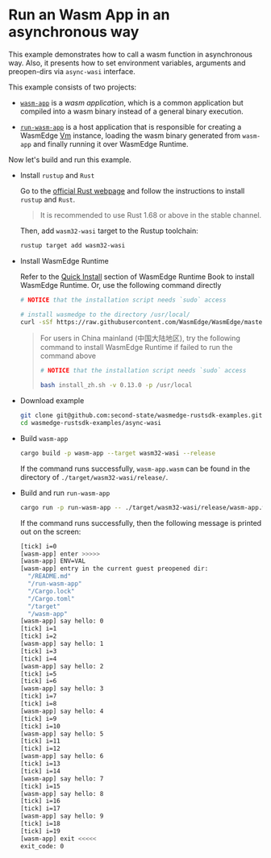 # Run an Wasm App in an asynchronous way

This example demonstrates how to call a wasm function in asynchronous way. Also, it presents how to set environment variables, arguments and preopen-dirs via `async-wasi` interface.

This example consists of two projects:

- [`wasm-app`](wasm-app) is a *wasm application*, which is a common application but compiled into a wasm binary instead of a general binary execution.

- [`run-wasm-app`](run-wasm-app) is a host application that is responsible for creating a WasmEdge [Vm](https://wasmedge.github.io/WasmEdge/wasmedge_sdk/struct.Vm.html) instance, loading the wasm binary generated from `wasm-app` and finally running it over WasmEdge Runtime.

Now let's build and run this example.

- Install `rustup` and `Rust`

  Go to the [official Rust webpage](https://www.rust-lang.org/tools/install) and follow the instructions to install `rustup` and `Rust`.

  > It is recommended to use Rust 1.68 or above in the stable channel.

  Then, add `wasm32-wasi` target to the Rustup toolchain:

  ```bash
  rustup target add wasm32-wasi
  ```

- Install WasmEdge Runtime

  Refer to the [Quick Install](https://wasmedge.org/book/en/quick_start/install.html#quick-install) section of WasmEdge Runtime Book to install WasmEdge Runtime. Or, use the following command directly

  ```bash
  # NOTICE that the installation script needs `sudo` access

  # install wasmedge to the directory /usr/local/
  curl -sSf https://raw.githubusercontent.com/WasmEdge/WasmEdge/master/utils/install.sh | bash -s -- -v 0.13.0 -p /usr/local
  ```

  > For users in China mainland (中国大陆地区), try the following command to install WasmEdge Runtime if failed to run the command above
  >
  > ```bash
  > # NOTICE that the installation script needs `sudo` access
  >
  > bash install_zh.sh -v 0.13.0 -p /usr/local
  > ```

- Download example

  ```bash
  git clone git@github.com:second-state/wasmedge-rustsdk-examples.git
  cd wasmedge-rustsdk-examples/async-wasi
  ```

- Build `wasm-app`

  ```bash
  cargo build -p wasm-app --target wasm32-wasi --release
  ```

  If the command runs successfully, `wasm-app.wasm` can be found in the directory of `./target/wasm32-wasi/release/`.

- Build and run `run-wasm-app`

  ```bash
  cargo run -p run-wasm-app -- ./target/wasm32-wasi/release/wasm-app.wasm
  ```

  If the command runs successfully, then the following message is printed out on the screen:

  ```bash
  [tick] i=0
  [wasm-app] enter >>>>>
  [wasm-app] ENV=VAL
  [wasm-app] entry in the current guest preopened dir:
    "/README.md"
    "/run-wasm-app"
    "/Cargo.lock"
    "/Cargo.toml"
    "/target"
    "/wasm-app"
  [wasm-app] say hello: 0
  [tick] i=1
  [tick] i=2
  [wasm-app] say hello: 1
  [tick] i=3
  [tick] i=4
  [wasm-app] say hello: 2
  [tick] i=5
  [tick] i=6
  [wasm-app] say hello: 3
  [tick] i=7
  [tick] i=8
  [wasm-app] say hello: 4
  [tick] i=9
  [tick] i=10
  [wasm-app] say hello: 5
  [tick] i=11
  [tick] i=12
  [wasm-app] say hello: 6
  [tick] i=13
  [tick] i=14
  [wasm-app] say hello: 7
  [tick] i=15
  [wasm-app] say hello: 8
  [tick] i=16
  [tick] i=17
  [wasm-app] say hello: 9
  [tick] i=18
  [tick] i=19
  [wasm-app] exit <<<<<
  exit_code: 0
  ```
